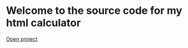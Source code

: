 # Welcome to the source code for my html calculator
[Open project](https://50RB3T.github.io/calculator)

